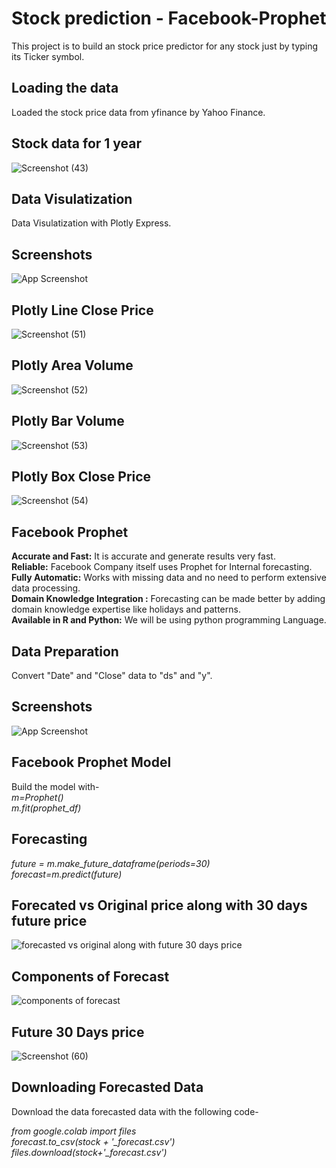 # Stock prediction - Facebook-Prophet
This project is to build an stock price predictor for any stock just by typing its Ticker symbol.

## Loading the data  
Loaded the stock price data from yfinance by Yahoo Finance.
## Stock data for 1 year

![Screenshot (43)](https://user-images.githubusercontent.com/78019202/179429562-44cc5e57-e97e-4295-b40e-129da0677895.png)


## Data Visulatization  
Data Visulatization with Plotly Express.  
## Screenshots

![App Screenshot]([https://via.placeholder.com/468x300?text=App+Screenshot+Here](https://github.com/21skar4/Facebook-Prophet-/blob/main/components%20of%20forecast.png))
## Plotly Line Close Price


![Screenshot (51)](https://user-images.githubusercontent.com/78019202/179429824-f5188c04-89da-4113-be48-849454babbfa.png)
## Plotly Area Volume

![Screenshot (52)](https://user-images.githubusercontent.com/78019202/179429950-534b99d5-c52d-4bf2-8ff6-7735eb8620bf.png)

## Plotly Bar Volume
![Screenshot (53)](https://user-images.githubusercontent.com/78019202/179430066-184579eb-0bab-4a15-bb3f-53f6e0880509.png)
## Plotly Box Close Price
![Screenshot (54)](https://user-images.githubusercontent.com/78019202/179430142-1d08b497-c763-4d1a-84cd-38d0529ec2be.png)
## Facebook Prophet
**Accurate and Fast:** It is accurate and generate results very fast.  
**Reliable:** Facebook Company itself uses Prophet for Internal forecasting.  
**Fully Automatic:** Works with missing data and no need to perform extensive data processing.  
**Domain Knowledge Integration :** Forecasting can be made better by adding domain knowledge expertise like holidays and patterns.  
**Available in R and Python:** We will be using python programming Language.

## Data Preparation

Convert "Date" and "Close" data to "ds" and "y".
## Screenshots

![App Screenshot](https://via.placeholder.com/468x300?text=App+Screenshot+Here)

## Facebook Prophet Model
Build the model with-  
*m=Prophet()  
m.fit(prophet_df)*

## Forecasting 
*future = m.make_future_dataframe(periods=30)  
forecast=m.predict(future)*


## Forecated vs Original price along with 30 days future price
![forecasted vs original along with future 30 days price](https://user-images.githubusercontent.com/78019202/179429366-c7df9d83-a02b-420c-9604-e1e265d46554.png)

## Components of Forecast

![components of forecast](https://user-images.githubusercontent.com/78019202/179429439-cce85970-eb1a-4412-b6c9-324a8e55f50b.png)

## Future 30 Days price
![Screenshot (60)](https://user-images.githubusercontent.com/78019202/179430427-057989d5-818f-474f-b55b-35b62168e367.png)
## Downloading Forecasted Data

Download the data forecasted data with the following code-

*from google.colab import files*      
*forecast.to_csv(stock + '_forecast.csv')*  
*files.download(stock+'_forecast.csv')*
